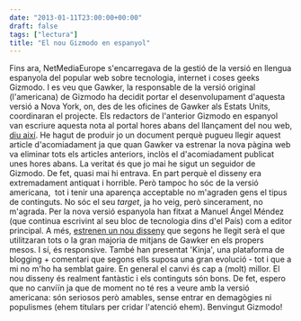 ```yaml
---
date: "2013-01-11T23:00:00+00:00"
draft: false
tags: ["lectura"]
title: "El nou Gizmodo en espanyol"
---
```

Fins ara, NetMediaEurope s'encarregava de la gestió de la versió en llengua espanyola del popular web sobre tecnologia, internet i coses geeks Gizmodo. I es veu que Gawker, la responsable de la versió original (l'americana) de Gizmodo ha decidit portar el desenvolupament d'aquesta versió a Nova York, on, des de les oficines de Gawker als Estats Units, coordinaran el projecte. Els redactors de l'anterior Gizmodo en espanyol van escriure aquesta nota al portal hores abans del llançament del nou web, [diu així][1]. He hagut de produir jo un document perquè pugueu llegir aquest article d'acomiadament ja que quan Gawker va estrenar la nova pàgina web va eliminar tots els articles anteriors, inclòs el d'acomiadament publicat unes hores abans. La veritat és que jo mai he sigut un seguidor de Gizmodo. De fet, quasi mai hi entrava. En part perquè el disseny era extremadament antiquat i horrible. Però tampoc ho sóc de la versió americana,  tot i tenir una aparença acceptable no m'agraden gens el tipus de continguts. No sóc el seu *target*, ja ho veig, però sincerament, no m'agrada. Per la nova versió espanyola han fitxat a Manuel Ángel Méndez (que continua escrivint al seu bloc de tecnologia dins d'el País) com a editor principal. A més, [estrenen un nou disseny][2] que segons he llegit serà el que utilitzaran tots o la gran majoria de mitjans de Gawker en els propers mesos. I sí, és responsive. També han presentat 'Kinja', una plataforma de blogging + comentari que segons ells suposa una gran evolució - tot i que a mi no m'ho ha semblat gaire. En general el canvi és cap a (molt) millor. El nou disseny és realment fantàstic i els continguts són bons. De fet, espero que no canviïn ja que de moment no té res a veure amb la versió americana: són seriosos però amables, sense entrar en demagògies ni populismes (ehem titulars per cridar l'atenció ehem). Benvingut Gizmodo!

 [1]: http://pastebin.com/zxWxG4Js
 [2]: http://es.gizmodo.com/1388890